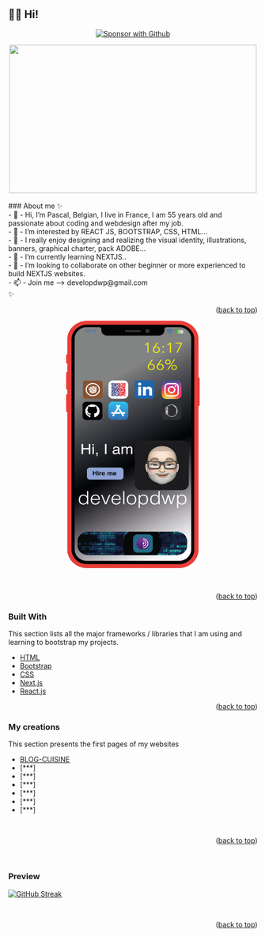 ## 🙋‍♂️ Hi!

<p align="center">
  <a href="https://github.com/sponsors/developdwp"><img alt="Sponsor with Github" title="developdwp" src="https://img.shields.io/badge/-____________developdwp____________-red?style=for-the-badge&logo=github&logoColor=white"/></a>
</p>

<p align="center">
<img src="https://static.dribbble.com/users/730703/screenshots/6581243/avento.gif"width="500" height="300">
</p>




<p align="left">
### About me
✨ <br>
- 👋  - Hi, I’m Pascal, Belgian, I live in France, I am 55 years old and passionate about coding and webdesign after my job. <br>
- 👀  - I’m interested by REACT JS, BOOTSTRAP, CSS, HTML... <br>
- 🧡	- I really enjoy designing and realizing the visual identity, illustrations, banners, graphical charter, pack ADOBE...<br>
- 🌱  - I’m currently learning NEXTJS..<br>
- 💞️  - I’m looking to collaborate on other beginner or more experienced to build NEXTJS websites.<br>
- 📫  - Join me --> developdwp@gmail.com<br>
✨ <br>
 </p>

<p align="right">(<a href="#top">back to top</a>)</p>

<p align="center">
<img src="https://github.com/developdwp/images/blob/main/iphoneGithub.png?raw=true"width="270" height="500">
</p>
<br>

<p align="right">(<a href="#top">back to top</a>)</p>

### Built With

This section lists all the major frameworks / libraries that I am using and learning to bootstrap my projects.

* [HTML](https://developer.mozilla.org/fr/docs/Web/HTML)
* [Bootstrap](https://getbootstrap.com)
* [CSS](https://www.w3schools.com/css/)
* [Next.js](https://nextjs.org/)
* [React.js](https://reactjs.org/)

<p align="right">(<a href="#top">back to top</a>)</p>


### My creations

This section presents the first pages of my websites

* [BLOG-CUISINE](https://developdwp.github.io/dwp_blogcuisine/)
* [***]
* [***]
* [***]
* [***]
* [***]
* [***]

<br>
<p align="right">(<a href="#top">back to top</a>)</p>
<br>

### Preview
[![GitHub Streak](http://github-readme-streak-stats.herokuapp.com?user=developdwp&theme=dark&date_format=M%20j%5B%2C%20Y%5D)](https://git.io/streak-stats)
<!--- --->

<br>
<p align="right">(<a href="#top">back to top</a>)</p>
<br>




